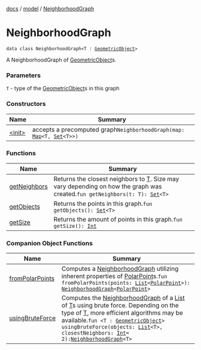 [docs](../../index.md) / [model](../index.md) / [NeighborhoodGraph](./index.md)

# NeighborhoodGraph

`data class NeighborhoodGraph<T : `[`GeometricObject`](../../model.geometry/-geometric-object/index.md)`>`

A NeighborhoodGraph of [GeometricObject](../../model.geometry/-geometric-object/index.md)s.

### Parameters

`T` - type of the [GeometricObject](../../model.geometry/-geometric-object/index.md)s in this graph

### Constructors

| Name | Summary |
|---|---|
| [&lt;init&gt;](-init-.md) | accepts a precomputed graph`NeighborhoodGraph(map: `[`Map`](https://kotlinlang.org/api/latest/jvm/stdlib/kotlin.collections/-map/index.html)`<T, `[`Set`](https://kotlinlang.org/api/latest/jvm/stdlib/kotlin.collections/-set/index.html)`<T>>)` |

### Functions

| Name | Summary |
|---|---|
| [getNeighbors](get-neighbors.md) | Returns the closest neighbors to [T](index.md#T). Size may vary depending on how the graph was created.`fun getNeighbors(t: T): `[`Set`](https://kotlinlang.org/api/latest/jvm/stdlib/kotlin.collections/-set/index.html)`<T>` |
| [getObjects](get-objects.md) | Returns the points in this graph.`fun getObjects(): `[`Set`](https://kotlinlang.org/api/latest/jvm/stdlib/kotlin.collections/-set/index.html)`<T>` |
| [getSize](get-size.md) | Returns the amount of points in this graph.`fun getSize(): `[`Int`](https://kotlinlang.org/api/latest/jvm/stdlib/kotlin/-int/index.html) |

### Companion Object Functions

| Name | Summary |
|---|---|
| [fromPolarPoints](from-polar-points.md) | Computes a [NeighborhoodGraph](./index.md) utilizing inherent properties of [PolarPoint](../../model.geometry/-polar-point/index.md)s.`fun fromPolarPoints(points: `[`List`](https://kotlinlang.org/api/latest/jvm/stdlib/kotlin.collections/-list/index.html)`<`[`PolarPoint`](../../model.geometry/-polar-point/index.md)`>): `[`NeighborhoodGraph`](./index.md)`<`[`PolarPoint`](../../model.geometry/-polar-point/index.md)`>` |
| [usingBruteForce](using-brute-force.md) | Computes the [NeighborhoodGraph](./index.md) of a [List](https://kotlinlang.org/api/latest/jvm/stdlib/kotlin.collections/-list/index.html) of [T](using-brute-force.md#T)s using brute force. Depending on the type of [T](using-brute-force.md#T), more efficient algorithms may be available.`fun <T : `[`GeometricObject`](../../model.geometry/-geometric-object/index.md)`> usingBruteForce(objects: `[`List`](https://kotlinlang.org/api/latest/jvm/stdlib/kotlin.collections/-list/index.html)`<T>, closestNeighbors: `[`Int`](https://kotlinlang.org/api/latest/jvm/stdlib/kotlin/-int/index.html)` = 2): `[`NeighborhoodGraph`](./index.md)`<T>` |
